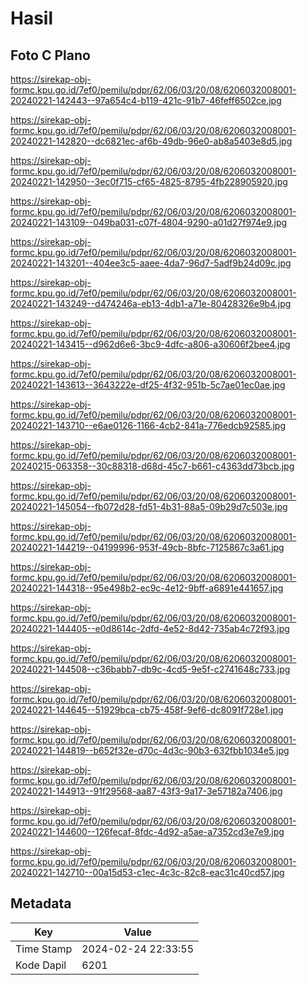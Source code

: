 # Hasil

## Foto C Plano

https://sirekap-obj-formc.kpu.go.id/7ef0/pemilu/pdpr/62/06/03/20/08/6206032008001-20240221-142443--97a654c4-b119-421c-91b7-46feff6502ce.jpg

https://sirekap-obj-formc.kpu.go.id/7ef0/pemilu/pdpr/62/06/03/20/08/6206032008001-20240221-142820--dc6821ec-af6b-49db-96e0-ab8a5403e8d5.jpg

https://sirekap-obj-formc.kpu.go.id/7ef0/pemilu/pdpr/62/06/03/20/08/6206032008001-20240221-142950--3ec0f715-cf65-4825-8795-4fb228905920.jpg

https://sirekap-obj-formc.kpu.go.id/7ef0/pemilu/pdpr/62/06/03/20/08/6206032008001-20240221-143109--049ba031-c07f-4804-9290-a01d27f974e9.jpg

https://sirekap-obj-formc.kpu.go.id/7ef0/pemilu/pdpr/62/06/03/20/08/6206032008001-20240221-143201--404ee3c5-aaee-4da7-96d7-5adf9b24d09c.jpg

https://sirekap-obj-formc.kpu.go.id/7ef0/pemilu/pdpr/62/06/03/20/08/6206032008001-20240221-143249--d474246a-eb13-4db1-a71e-80428326e9b4.jpg

https://sirekap-obj-formc.kpu.go.id/7ef0/pemilu/pdpr/62/06/03/20/08/6206032008001-20240221-143415--d962d6e6-3bc9-4dfc-a806-a30606f2bee4.jpg

https://sirekap-obj-formc.kpu.go.id/7ef0/pemilu/pdpr/62/06/03/20/08/6206032008001-20240221-143613--3643222e-df25-4f32-951b-5c7ae01ec0ae.jpg

https://sirekap-obj-formc.kpu.go.id/7ef0/pemilu/pdpr/62/06/03/20/08/6206032008001-20240221-143710--e6ae0126-1166-4cb2-841a-776edcb92585.jpg

https://sirekap-obj-formc.kpu.go.id/7ef0/pemilu/pdpr/62/06/03/20/08/6206032008001-20240215-063358--30c88318-d68d-45c7-b661-c4363dd73bcb.jpg

https://sirekap-obj-formc.kpu.go.id/7ef0/pemilu/pdpr/62/06/03/20/08/6206032008001-20240221-145054--fb072d28-fd51-4b31-88a5-09b29d7c503e.jpg

https://sirekap-obj-formc.kpu.go.id/7ef0/pemilu/pdpr/62/06/03/20/08/6206032008001-20240221-144219--04199996-953f-49cb-8bfc-7125867c3a61.jpg

https://sirekap-obj-formc.kpu.go.id/7ef0/pemilu/pdpr/62/06/03/20/08/6206032008001-20240221-144318--95e498b2-ec9c-4e12-9bff-a6891e441657.jpg

https://sirekap-obj-formc.kpu.go.id/7ef0/pemilu/pdpr/62/06/03/20/08/6206032008001-20240221-144405--e0d8614c-2dfd-4e52-8d42-735ab4c72f93.jpg

https://sirekap-obj-formc.kpu.go.id/7ef0/pemilu/pdpr/62/06/03/20/08/6206032008001-20240221-144508--c36babb7-db9c-4cd5-9e5f-c2741648c733.jpg

https://sirekap-obj-formc.kpu.go.id/7ef0/pemilu/pdpr/62/06/03/20/08/6206032008001-20240221-144645--51929bca-cb75-458f-9ef6-dc8091f728e1.jpg

https://sirekap-obj-formc.kpu.go.id/7ef0/pemilu/pdpr/62/06/03/20/08/6206032008001-20240221-144819--b652f32e-d70c-4d3c-90b3-632fbb1034e5.jpg

https://sirekap-obj-formc.kpu.go.id/7ef0/pemilu/pdpr/62/06/03/20/08/6206032008001-20240221-144913--91f29568-aa87-43f3-9a17-3e57182a7406.jpg

https://sirekap-obj-formc.kpu.go.id/7ef0/pemilu/pdpr/62/06/03/20/08/6206032008001-20240221-144600--126fecaf-8fdc-4d92-a5ae-a7352cd3e7e9.jpg

https://sirekap-obj-formc.kpu.go.id/7ef0/pemilu/pdpr/62/06/03/20/08/6206032008001-20240221-142710--00a15d53-c1ec-4c3c-82c8-eac31c40cd57.jpg


## Metadata

| Key        | Value               |
| ---------- | ------------------- |
| Time Stamp | 2024-02-24 22:33:55 |
| Kode Dapil | 6201                |




